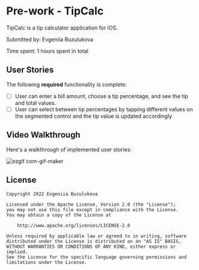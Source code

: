 # Pre-work - TipCalc

TipCalc is a tip calculator application for iOS.

Submitted by: Evgeniia Buzulukova

Time spent: 1 hours spent in total

## User Stories

The following **required** functionality is complete:

* [ ] User can enter a bill amount, choose a tip percentage, and see the tip and total values.
* [ ] User can select between tip percentages by tapping different values on the segmented control and the tip value is updated accordingly

## Video Walkthrough

Here's a walkthrough of implemented user stories:

![ezgif com-gif-maker](https://user-images.githubusercontent.com/57112057/178361481-7b2f4ff4-2ce5-4966-b96b-fc1bd0815589.gif)



## License

    Copyright 2022 Evgeniia Buzulukova

    Licensed under the Apache License, Version 2.0 (the "License");
    you may not use this file except in compliance with the License.
    You may obtain a copy of the License at

        http://www.apache.org/licenses/LICENSE-2.0

    Unless required by applicable law or agreed to in writing, software
    distributed under the License is distributed on an "AS IS" BASIS,
    WITHOUT WARRANTIES OR CONDITIONS OF ANY KIND, either express or implied.
    See the License for the specific language governing permissions and
    limitations under the License.
